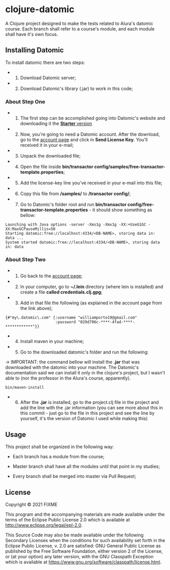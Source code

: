 # clojure-datomic

A Clojure project designed to make the tests related to Alura's datomic course. Each branch shall refer to a course's
module, and each module shall have it's own focus.

## Installing Datomic

To install datomic there are two steps:

* 1. Download Datomic server;
    
* 2. Download Datomic's library (.jar) to work in this code;
    
### About Step One

* 1. The first step can be accomplished going into Datomic's website and downloading it the [**Starter** version](https://www.datomic.com/get-datomic.html) 

* 2. Now, you're going to need a Datomic account. After the download, go to the [account page](https://my.datomic.com/account) 
     and click in **Send License Key**. You'll received it in your e-mail;
    
* 3. Unpack the downloaded file;
    
* 4. Open the file inside **bin/transactor config/samples/free-transactor-template.properties**;
    
* 5. Add the license-key line you've received in your e-mail into this file;
    
* 6. Copy this file from **/samples/** to **/transactor config/**;
    
* 7. Go to Datomic's folder root and run **bin/transactor config/free-transactor-template.properties** - it should show 
     something as bellow:

```cmdline
Launching with Java options -server -Xms1g -Xmx1g -XX:+UseG1GC -XX:MaxGCPauseMillis=50
Starting datomic:free://localhost:4334/<DB-NAME>, storing data in: data ...
System started datomic:free://localhost:4334/<DB-NAME>, storing data in: data
```

### About Step Two

* 1. Go back to the [account page](https://my.datomic.com/account);
    
* 2. In your computer, go to **~/.lein** directory (where lein is installed) and create a file 
     **called credentials.clj.gpg**;

* 3. Add in that file the following (as explained in the account page from the link above);

```cmdline
{#"my\.datomic\.com" {:username "williamporto19@gmail.com"
                      :password "029d796c-****-4fad-****-************"}}
```

* 4. Install maven in your machine;
    
* 5. Go to the downloaded datomic's folder and run the following:

-> IMPORTANT: the command bellow will install the **.jar** that was downloaded with the datomic into your machine.
   The Datomic's documentation said we can install it only in the clojure's project, but I wasn't able to (nor the professor
   in the Alura's course, apparently).

```cmdline
bin/maven-install
```

* 6. After the **.jar** is installed, go to the project.clj file in the project and add the line with the .jar information 
     (you can see more about this in this commit - just go to the file in this project and see the line by yourself, it's
     the version of Datomic I used while making this)

## Usage

This project shall be organized in the following way:

* Each branch has a module from the course;

* Master branch shall have all the modules until that point in my studies;

* Every branch shall be merged into master via Pull Request;

## License

Copyright © 2021 FIXME

This program and the accompanying materials are made available under the
terms of the Eclipse Public License 2.0 which is available at
http://www.eclipse.org/legal/epl-2.0.

This Source Code may also be made available under the following Secondary
Licenses when the conditions for such availability set forth in the Eclipse
Public License, v. 2.0 are satisfied: GNU General Public License as published by
the Free Software Foundation, either version 2 of the License, or (at your
option) any later version, with the GNU Classpath Exception which is available
at https://www.gnu.org/software/classpath/license.html.
